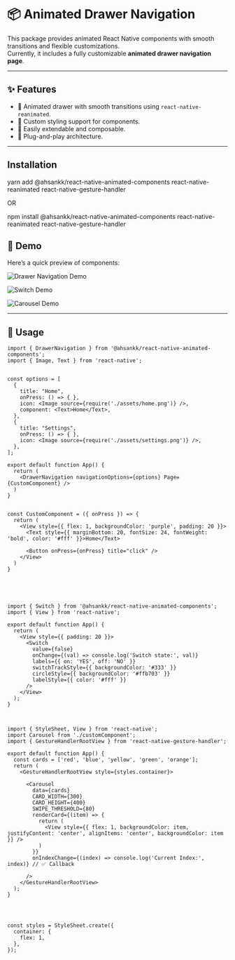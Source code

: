 # 📦 Animated Drawer Navigation

This package provides animated React Native components with smooth transitions and flexible customizations.  
Currently, it includes a fully customizable **animated drawer navigation page**.

---

## ✨ Features

- 📱 Animated drawer with smooth transitions using `react-native-reanimated`.
- 🎨 Custom styling support for components.
- 🧩 Easily extendable and composable.
- 🚀 Plug-and-play architecture.

---

## Installation

yarn add @ahsankk/react-native-animated-components react-native-reanimated react-native-gesture-handler

OR

npm install @ahsankk/react-native-animated-components react-native-reanimated react-native-gesture-handler

## 📸 Demo

Here’s a quick preview of components:

![Drawer Navigation Demo](./demos/drawer%20demo.gif)

![Switch Demo](./demos/Switch.gif)

![Carousel Demo](./demos/carousel.gif)


---

## 🧠 Usage

```tsx
import { DrawerNavigation } from '@ahsankk/react-native-animated-components';
import { Image, Text } from 'react-native';


const options = [
  {
    title: "Home",
    onPress: () => { },
    icon: <Image source={require('./assets/home.png')} />,
    component: <Text>Home</Text>,
  },
  {
    title: "Settings",
    onPress: () => { },
    icon: <Image source={require('./assets/settings.png')} />,
  },
];

export default function App() {
  return (
    <DrawerNavigation navigationOptions={options} Page={CustomComponent} />
  )
}


const CustomComponent = ({ onPress }) => {
  return (
    <View style={{ flex: 1, backgroundColor: 'purple', padding: 20 }}>
      <Text style={{ marginBottom: 20, fontSize: 24, fontWeight: 'bold', color: '#fff' }}>Home</Text>

      <Button onPress={onPress} title="click" />
    </View>
  )
}





import { Switch } from '@ahsankk/react-native-animated-components';
import { View } from 'react-native';

export default function App() {
  return (
    <View style={{ padding: 20 }}>
      <Switch
        value={false}
        onChange={(val) => console.log('Switch state:', val)}
        labels={{ on: 'YES', off: 'NO' }}
        switchTrackStyle={{ backgroundColor: '#333' }}
        circleStyle={{ backgroundColor: '#ffb703' }}
        labelStyle={{ color: '#fff' }}
      />
    </View>
  );
}



import { StyleSheet, View } from 'react-native';
import Carousel from './customComponent';
import { GestureHandlerRootView } from 'react-native-gesture-handler';

export default function App() {
  const cards = ['red', 'blue', 'yellow', 'green', 'orange'];
  return (
    <GestureHandlerRootView style={styles.container}>

      <Carousel
        data={cards}
        CARD_WIDTH={300}
        CARD_HEIGHT={400}
        SWIPE_THRESHOLD={80}
        renderCard={(item) => {
          return (
            <View style={{ flex: 1, backgroundColor: item, justifyContent: 'center', alignItems: 'center', backgroundColor: item }} />
          )
        }}
        onIndexChange={(index) => console.log('Current Index:', index)} // ✅ Callback

      />
    </GestureHandlerRootView>
  );
}




const styles = StyleSheet.create({
  container: {
    flex: 1,
  },
});